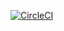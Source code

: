 [![CircleCI](https://circleci.com/gh/quincysting/container.svg?style=svg)](https://circleci.com/gh/quincysting/container)
